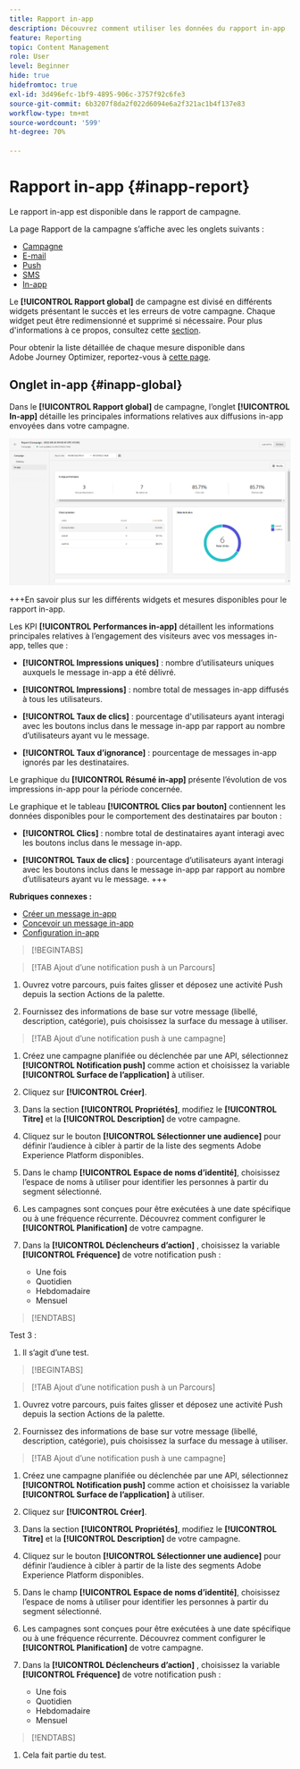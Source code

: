 ```yaml
---
title: Rapport in-app
description: Découvrez comment utiliser les données du rapport in-app
feature: Reporting
topic: Content Management
role: User
level: Beginner
hide: true
hidefromtoc: true
exl-id: 3d496efc-1bf9-4895-906c-3757f92c6fe3
source-git-commit: 6b3207f8da2f022d6094e6a2f321ac1b4f137e83
workflow-type: tm+mt
source-wordcount: '599'
ht-degree: 70%

---
```


# Rapport in-app {#inapp-report}

Le rapport in-app est disponible dans le rapport de campagne.

La page Rapport de la campagne s’affiche avec les onglets suivants :

* [Campagne](../reports/campaign-global-report.md#campaign-live)
* [E-mail](../reports/campaign-global-report.md#email-live)
* [Push](../reports/campaign-global-report.md#push-live)
* [SMS](../reports/campaign-global-report.md#sms-live)
* [In-app](#in-app-global)

Le **[!UICONTROL Rapport global]** de campagne est divisé en différents widgets présentant le succès et les erreurs de votre campagne. Chaque widget peut être redimensionné et supprimé si nécessaire. Pour plus d&#39;informations à ce propos, consultez cette [section](../reports/global-report.md#modify-dashboard).

Pour obtenir la liste détaillée de chaque mesure disponible dans Adobe Journey Optimizer, reportez-vous à [cette page](../reports/global-report.md#list-of-components-global.md).

## Onglet in-app {#inapp-global}

Dans le **[!UICONTROL Rapport global]** de campagne, l’onglet **[!UICONTROL In-app]** détaille les principales informations relatives aux diffusions in-app envoyées dans votre campagne.

![](assets/campaign_report_global_6.png)

+++En savoir plus sur les différents widgets et mesures disponibles pour le rapport in-app.

Les KPI **[!UICONTROL Performances in-app]** détaillent les informations principales relatives à l’engagement des visiteurs avec vos messages in-app, telles que :

* **[!UICONTROL Impressions uniques]** : nombre d’utilisateurs uniques auxquels le message in-app a été délivré.

* **[!UICONTROL Impressions]** : nombre total de messages in-app diffusés à tous les utilisateurs.

* **[!UICONTROL Taux de clics]** : pourcentage d&#39;utilisateurs ayant interagi avec les boutons inclus dans le message in-app par rapport au nombre d’utilisateurs ayant vu le message.

* **[!UICONTROL Taux d’ignorance]** : pourcentage de messages in-app ignorés par les destinataires.

Le graphique du **[!UICONTROL Résumé in-app]** présente l’évolution de vos impressions in-app pour la période concernée.

Le graphique et le tableau **[!UICONTROL Clics par bouton]** contiennent les données disponibles pour le comportement des destinataires par bouton :

* **[!UICONTROL Clics]** : nombre total de destinataires ayant interagi avec les boutons inclus dans le message in-app.

* **[!UICONTROL Taux de clics]** : pourcentage d’utilisateurs ayant interagi avec les boutons inclus dans le message in-app par rapport au nombre d’utilisateurs ayant vu le message.
+++

**Rubriques connexes :**

* [Créer un message in-app](../in-app/create-in-app.md)
* [Concevoir un message in-app](../in-app/design-in-app.md)
* [Configuration in-app](../in-app/inapp-configuration.md)


>[!BEGINTABS]

>[!TAB Ajout d’une notification push à un Parcours]

1. Ouvrez votre parcours, puis faites glisser et déposez une activité Push depuis la section Actions de la palette.

1. Fournissez des informations de base sur votre message (libellé, description, catégorie), puis choisissez la surface du message à utiliser.

>[!TAB Ajout d’une notification push à une campagne]

1. Créez une campagne planifiée ou déclenchée par une API, sélectionnez **[!UICONTROL Notification push]** comme action et choisissez la variable **[!UICONTROL Surface de l’application]** à utiliser.

1. Cliquez sur **[!UICONTROL Créer]**.

1. Dans la section **[!UICONTROL Propriétés]**, modifiez le **[!UICONTROL Titre]** et la **[!UICONTROL Description]** de votre campagne.

1. Cliquez sur le bouton **[!UICONTROL Sélectionner une audience]** pour définir l’audience à cibler à partir de la liste des segments Adobe Experience Platform disponibles.

1. Dans le champ **[!UICONTROL Espace de noms d’identité]**, choisissez l’espace de noms à utiliser pour identifier les personnes à partir du segment sélectionné.

1. Les campagnes sont conçues pour être exécutées à une date spécifique ou à une fréquence récurrente. Découvrez comment configurer le **[!UICONTROL Planification]** de votre campagne.

1. Dans la **[!UICONTROL Déclencheurs d’action]** , choisissez la variable **[!UICONTROL Fréquence]** de votre notification push :

   * Une fois
   * Quotidien
   * Hebdomadaire
   * Mensuel

>[!ENDTABS]

Test 3 :

1. Il sʼagit dʼune test.

>[!BEGINTABS]

>[!TAB Ajout d’une notification push à un Parcours]

1. Ouvrez votre parcours, puis faites glisser et déposez une activité Push depuis la section Actions de la palette.

1. Fournissez des informations de base sur votre message (libellé, description, catégorie), puis choisissez la surface du message à utiliser.

>[!TAB Ajout d’une notification push à une campagne]

1. Créez une campagne planifiée ou déclenchée par une API, sélectionnez **[!UICONTROL Notification push]** comme action et choisissez la variable **[!UICONTROL Surface de l’application]** à utiliser.

1. Cliquez sur **[!UICONTROL Créer]**.

1. Dans la section **[!UICONTROL Propriétés]**, modifiez le **[!UICONTROL Titre]** et la **[!UICONTROL Description]** de votre campagne.

1. Cliquez sur le bouton **[!UICONTROL Sélectionner une audience]** pour définir l’audience à cibler à partir de la liste des segments Adobe Experience Platform disponibles.

1. Dans le champ **[!UICONTROL Espace de noms d’identité]**, choisissez l’espace de noms à utiliser pour identifier les personnes à partir du segment sélectionné.

1. Les campagnes sont conçues pour être exécutées à une date spécifique ou à une fréquence récurrente. Découvrez comment configurer le **[!UICONTROL Planification]** de votre campagne.

1. Dans la **[!UICONTROL Déclencheurs d’action]** , choisissez la variable **[!UICONTROL Fréquence]** de votre notification push :

   * Une fois
   * Quotidien
   * Hebdomadaire
   * Mensuel

>[!ENDTABS]

1. Cela fait partie du test.
